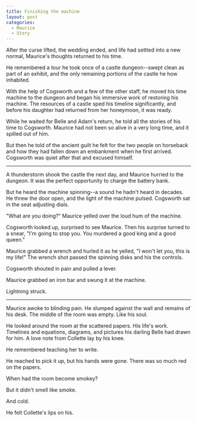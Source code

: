 ```yaml
---
title: Finishing the machine
layout: post
categories:
  - Maurice
  - Story
---
```

After the curse lifted, the wedding ended, and life had settled into a new normal, Maurice's thoughts returned to his time.

He remembered a tour he took once of a castle dungeon--swept clean as part of an exhibit, and the only remaining portions of the castle he how inhabited.

With the help of Cogsworth and a few of the other staff, he moved his time machine to the dungeon and began his immersive work of restoring his machine. The resources of a castle sped his timeline significantly, and before his daughter had returned from her honeymoon, it was ready.

While he waited for Belle and Adam's return, he told all the stories of his time to Cogsworth. Maurice had not been so alive in a very long time, and it spilled out of him.

But then he told of the ancient guilt he felt for the two people on horseback and how they had fallen down an embankment when he first arrived. Cogsworth was quiet after that and excused himself.

* * *

A thunderstorm shook the castle the next day, and Maurice hurried to the dungeon. It was the perfect opportunity to charge the battery bank.

But he heard the machine spinning--a sound he hadn't heard in decades. He threw the door open, and the light of the machine pulsed. Cogsworth sat in the seat adjusting dials.

"What are you doing?" Maurice yelled over the loud hum of the machine.

Cogsworth looked up, surprised to see Maurice. Then his surprise turned to a snear, "I'm going to stop you. You murdered a good king and a good queen."

Maurice grabbed a wrench and hurled it as he yelled, "I won't let you, this is my life!" The wrench shot passed the spinning disks and his the controls.

Cogsworth shouted in pain and pulled a lever.

Maurice grabbed an iron bar and swung it at the machine.

Lightning struck.

* * *

Maurice awoke to blinding pain. He slumped against the wall and remains of his desk. The middle of the room was empty. Like his soul.

He looked around the room at the scattered papers. His life's work. Timelines and equations, diagrams, and pictures his darling Belle had drawn for him. A love note from Collette lay by his knee.

He remembered teaching her to write.

He reached to pick it up, but his hands were gone. There was so much red on the papers.

When had the room become smokey?

But it didn't smell like smoke.

And cold.

He felt Collette's lips on his.
